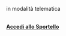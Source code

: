 in modalità telematica
<br><br/>

[**Accedi allo Sportello**][b61a5d83]

  [b61a5d83]: https://www.halleyweb.com/c054044/zf/index.php/suap "vai allo Sportello"
